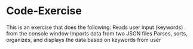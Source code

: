 # Code-Exercise
This is an exercise that does the following: 
  Reads user input (keywords) from the console window 
  Imports data from two JSON files 
  Parses, sorts, organizes, and displays the data based on keywords from user 
